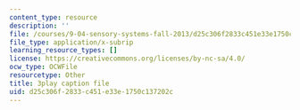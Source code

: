 ```yaml
---
content_type: resource
description: ''
file: /courses/9-04-sensory-systems-fall-2013/d25c306f2833c451e33e1750c137202c_TdOdc_n-ZCA.srt
file_type: application/x-subrip
learning_resource_types: []
license: https://creativecommons.org/licenses/by-nc-sa/4.0/
ocw_type: OCWFile
resourcetype: Other
title: 3play caption file
uid: d25c306f-2833-c451-e33e-1750c137202c
---
```

